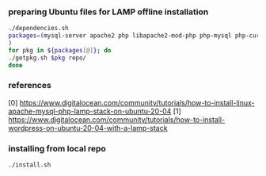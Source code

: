

### preparing Ubuntu files for  LAMP offline installation
```bash
./dependencies.sh
packages=(mysql-server apache2 php libapache2-mod-php php-mysql php-curl php-gd php-mbstring php-xml php-xmlrpc php-soap php-intl php-zip
)
for pkg in ${packages[@]}; do
./getpkg.sh $pkg repo/
done
```


### references
[0] https://www.digitalocean.com/community/tutorials/how-to-install-linux-apache-mysql-php-lamp-stack-on-ubuntu-20-04
[1] https://www.digitalocean.com/community/tutorials/how-to-install-wordpress-on-ubuntu-20-04-with-a-lamp-stack


### installing from local repo
```bash
./install.sh
```
